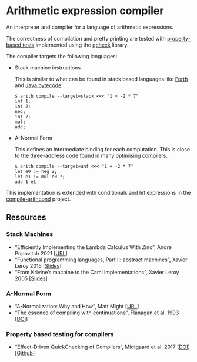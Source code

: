 # Arithmetic expression compiler

An interpreter and compiler for a language of arithmetic expressions.

The correctness of compilation and pretty printing are tested with
[property-based tests](./test/Properties.ml) implemented using the [qcheck]
library.

The compiler targets the following languages:

- Stack machine instructions

  This is similar to what can be found in stack based languages like [Forth] and
  [Java bytecode]:

  ```command
  $ arith compile --target=stack <<< "1 + -2 * 7"
  int 1;
  int 2;
  neg;
  int 7;
  mul;
  add;
  ```

- A-Normal Form

  This defines an intermediate binding for each computation. This is close to
  the [three-address code] found in many optimising compilers.

  ```command
  $ arith compile --target=anf <<< "1 + -2 * 7"
  let e0 := neg 2;
  let e1 := mul e0 7;
  add 1 e1
  ```

This implementation is extended with conditionals and let expressions in the
[compile-arithcond](../compile-arithcond) project.

[Forth]: https://en.wikipedia.org/wiki/Forth_(programming_language)
[Java bytecode]: https://en.wikipedia.org/wiki/Java_bytecode
[three-address code]: https://en.wikipedia.org/wiki/Three-address_code
[qcheck]: https://github.com/c-cube/qcheck

## Resources

### Stack Machines

- “Efficiently Implementing the Lambda Calculus With Zinc”, Andre Popovitch 2021
  [[URL](https://blog.andrepopovitch.com/zinc/)]
- “Functional programming languages, Part II: abstract machines”, Xavier Leroy 2015
  [[Slides](https://xavierleroy.org/mpri/2-4/machines.pdf)]
- “From Krivine’s machine to the Caml implementations”, Xavier Leroy 2005
  [[Slides](https://xavierleroy.org/talks/zam-kazam05.pdf)]

### A-Normal Form

- “A-Normalization: Why and How”, Matt Might
  [[URL](https://matt.might.net/articles/a-normalization/)]
- “The essence of compiling with continuations”, Flanagan et al. 1993
  [[DOI](https://doi.org/10.1145/173262.155113)]

### Property based testing for compilers

- “Effect-Driven QuickChecking of Compilers“, Midtgaard et al. 2017
  [[DOI](https://doi.org/10.1145/3110259)]
  [[Github](https://github.com/jmid/efftester/)]
